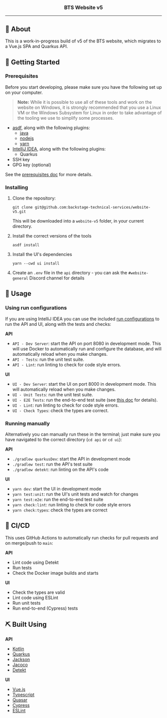 <div align="center">

### BTS Website v5

---
</div>

## 🧐 About

This is a work-in-progress build of v5 of the BTS website, which migrates to a Vue.js SPA and Quarkus API.

## 🏁 Getting Started

### Prerequisites

Before you start developing, please make sure you have the following set up on your computer.

> **Note:** While it is possible to use all of these tools and work on the website on Windows, it is strongly
> recommended that you use a Linux VM or the Windows Subsystem for Linux in order to take advantage of the tooling we
> use to simplify some processes.

- [asdf](https://asdf-vm.com/guide/getting-started.html), along with the following plugins:
  - [java](https://github.com/halcyon/asdf-java)
  - [nodejs](https://github.com/asdf-vm/asdf-nodejs)
  - [yarn](https://github.com/twuni/asdf-yarn)
- [IntelliJ IDEA](https://www.jetbrains.com/idea/download), along with the following plugins:
  - Quarkus
- SSH key
- GPG key (optional)

See the [prerequisites doc](docs/prerequisites.md) for more details.

### Installing

1. Clone the repository:

   ```shell
   git clone git@github.com:backstage-technical-services/website-v5.git
   ```
   
   This will be downloaded into a `website-v5` folder, in your current directory.

2. Install the correct versions of the tools

   ```shell
   asdf install
   ```

3. Install the UI's dependencies

   ```shell
   yarn --cwd ui install
   ```
   
4. Create an `.env` file in the `api` directory - you can ask the `#website-general` Discord channel for details

## 🎈 Usage

### Using run configurations

If you are using IntelliJ IDEA you can use the included [run configurations][intellij-run-configs] to run the API and
UI, along with the tests and checks:

**API**
- `API - Dev Server`: start the API on port 8080 in development mode. This will use Docker to automatically run and
  configure the database, and will automatically reload when you make changes.
- `API - Tests`: run the unit test suite.
- `API - Lint`: run linting to check for code style errors.

**UI**
- `UI - Dev Server`: start the UI on port 8000 in development mode. This will automatically reload when you make
  changes.
- `UI - Unit Tests`: run the unit test suite.
- `UI - E2E Tests`: run the end-to-end test suite (see [this doc][cypress-app] for details).
- `UI - Lint`: run linting to check for code style errors.
- `UI - Check Types`: check the types are correct.

### Running manually

Alternatively you can manually run these in the terminal; just make sure you have navigated to the correct
directory (`cd api` or `cd ui`):

**API**
- `./gradlew quarkusDev`: start the API in development mode
- `./gradlew test`: run the API's test suite
- `./gradlew detekt`: run linting on the API's code

**UI**
- `yarn dev`: start the UI in development mode
- `yarn test:unit`: run the UI's unit tests and watch for changes
- `yarn test:e2e`: run the end-to-end test suite
- `yarn check:lint`: run linting to check for code style errors
- `yarn check:types`: check the types are correct

## 🚀 CI/CD

This uses GitHub Actions to automatically run checks for pull requests and on merge/push to `main`:

**API**
- Lint code using Detekt
- Run tests
- Check the Docker image builds and starts

**UI**
- Check the types are valid
- Lint code using ESLint
- Run unit tests
- Run end-to-end (Cypress) tests

## ⛏️ Built Using

**API**
- [Kotlin](https://kotlinlang.org/)
- [Quarkus](https://quarkus.io/)
- [Jackson](https://github.com/FasterXML/jackson)
- [Jacoco](https://www.jacoco.org/jacoco/)
- [Detekt](https://detekt.dev/)

**UI**
- [Vue.js](https://vuejs.org/)
- [Typescript](https://www.typescriptlang.org/)
- [Quasar](https://quasar.dev/)
- [Cypress](https://www.cypress.io/)
- [ESLint](https://eslint.org/)

[intellij-run-configs]: https://www.jetbrains.com/help/idea/run-debug-configuration.html
[cypress-app]: https://docs.cypress.io/guides/core-concepts/cypress-app

